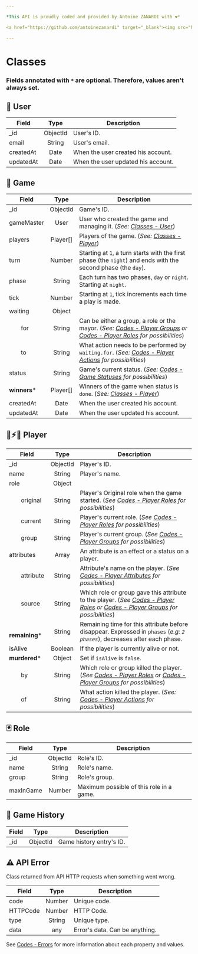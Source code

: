 ```yaml
---

*This API is proudly coded and provided by Antoine ZANARDI with ❤️*

<a href="https://github.com/antoinezanardi" target="_blank"><img src="https://img.shields.io/github/followers/antoinezanardi.svg?style=social&amp;label=Follow%20me%20%3A%29" alt="GitHub followers"/></a>

---
```


# Classes

### Fields annotated with `*` are optional. Therefore, values aren't always set.

## <a id="user-class"></a>👤 User

| Field                | Type     | Description                                                         |
|----------------------|:--------:|---------------------------------------------------------------------|
| _id                  | ObjectId | User's ID.                                                     |
| email                | String   | User's email.                                                     |
| createdAt            | Date     | When the user created his account.                                                     |
| updatedAt            | Date     | When the user updated his account.                                                     |

## <a id="game-class"></a>🎲 Game

| Field                | Type     | Description                                                         |
|----------------------|:--------:|---------------------------------------------------------------------|
| _id                  | ObjectId | Game's ID.                                                     |
| gameMaster           | User     | User who created the game and managing it. (_See: [Classes - User](#user-class)_)                                                     |
| players              | Player[] | Players of the game. (_See: [Classes - Player](#player-class)_)                                                     |
| turn                 | Number   | Starting at `1`, a turn starts with the first phase (the `night`) and ends with the second phase (the `day`).                                                    |
| phase                | String   | Each turn has two phases, `day` or `night`. Starting at `night`.                                                    |
| tick                 | Number   | Starting at `1`, tick increments each time a play is made.                                                    |
| waiting              | Object   |                                                |
| &emsp;&emsp;for      | String   | Can be either a group, a role or the mayor. (_See: [Codes - Player Groups](#player-groups) or [Codes - Player Roles](#player-roles) for possibilities_)                                         |
| &emsp;&emsp;to       | String   | What action needs to be performed by `waiting.for`. (_See: [Codes - Player Actions](#player-actions) for possibilities_)                                         |
| status               | String   | Game's current status. (_See: [Codes - Game Statuses](#game-statuses) for possibilities_)                                                |
| **winners***         | Player[] | Winners of the game when status is `done`. (_See: [Classes - Player](#player-class)_)                                                |
| createdAt            | Date     | When the user created his account.                                                     |
| updatedAt            | Date     | When the user updated his account.                                                     |

## <a id="player-class"></a>🐺⚡🧙 ‍Player

| Field                      | Type     | Description                                                         |
|----------------------------|:--------:|---------------------------------------------------------------------|
| _id                        | ObjectId | Player's ID.                                                     |
| name                       | String   | Player's name.                                                     |
| role                       | Object   |                                                      |
| &emsp;&emsp;original       | String   | Player's Original role when the game started. (_See [Codes - Player Roles](#player-roles) for possibilities_)                                                    |
| &emsp;&emsp;current        | String   | Player's current role. (_See [Codes - Player Roles](#player-roles) for possibilities_)                                                    |
| &emsp;&emsp;group          | String   | Player's current group. (_See [Codes - Player Groups](#player-groups) for possibilities_)                                                    |
| attributes                 | Array    | An attribute is an effect or a status on a player.                                                     |
| &emsp;&emsp;attribute      | String   | Attribute's name on the player. (_See [Codes - Player Attributes](#player-attributes) for possibilities_)                                                    |
| &emsp;&emsp;source         | String   | Which role or group gave this attribute to the player. (_See [Codes - Player Roles](#player-roles) or [Codes - Player Groups](#player-groups) for possibilities_)                                                    |
| **&emsp;&emsp;remaining*** | String   | Remaining time for this attribute before disappear. Expressed in `phases` (_e.g: `2 phases`_), decreases after each phase. |
| isAlive                    | Boolean  | If the player is currently alive or not.                                                     |
| **murdered***              | Object   | Set if `isAlive` is `false`.                                                    |
| &emsp;&emsp;by             | String   | Which role or group killed the player. (_See [Codes - Player Roles](#player-roles) or [Codes - Player Groups](#player-groups) for possibilities_)                                                   |
| &emsp;&emsp;of             | String   | What action killed the player. (_See: [Codes - Player Actions](#player-actions) for possibilities_)                                                 |

## <a id="role-class"></a>🃏 Role

| Field                | Type     | Description                                                         |
|----------------------|:--------:|---------------------------------------------------------------------|
| _id                  | ObjectId | Role's ID.                                                     |
| name                 | String   | Role's name.                                                     |
| group                | String   | Role's group.                                                     |
| maxInGame            | Number   | Maximum possible of this role in a game.                                                     |

## <a id="game-history-class"></a>📜 Game History

| Field                | Type     | Description                                                         |
|----------------------|:--------:|---------------------------------------------------------------------|
| _id                  | ObjectId | Game history entry's ID.                                                     |

## <a id="error-class"></a>⚠️ API Error

Class returned from API HTTP requests when something went wrong.

| Field                | Type     | Description                                                         |
|----------------------|:--------:|---------------------------------------------------------------------|
| code                 | Number   | Unique code.                                                     |
| HTTPCode             | Number   | HTTP Code.                                                     |
| type                 | String   | Unique type.                                                     |
| data                 | any      | Error's data. Can be anything.                                                     |

See [Codes - Errors](#errors) for more information about each property and values.

